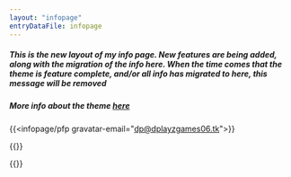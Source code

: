 ```yaml
---
layout: "infopage"
entryDataFile: infopage
---
```

##### This is the new layout of my info page. New features are being added, along with the migration of the info here. When the time comes that the theme is feature complete, and/or all info has migrated to here, this message will be removed
##### More info about the theme [here](https://github.com/dplayz/codenamecore2)
{{<infopage/pfp gravatar-email="dp@dplayzgames06.tk">}}

{{<html>}}
<style>
@font-face {
    font-family: 'Halvar Breitschrift';
    font-weight: normal;
    font-display: swap;
    src: url('https://raw.githubusercontent.com/kuiperdog/nova/main/src/lib/assets/fonts/halvar_breitschrift.woff2') format('woff2');
}
</style>
<script>
// The array of randomized background images
const imgSource = [
    "url(https://pbs.twimg.com/media/GMV1NxIbYAAlXPv?format=jpg&name=large)", 
    "url(https://pbs.twimg.com/media/GPtp6toWQAANmgB?format=jpg&name=large)", 
    "url(https://pbs.twimg.com/media/GPpW8u7WMAIV1jp?format=jpg&name=large)",
    "url(https://pbs.twimg.com/media/GPiTOvvawAEiEdM?format=jpg&name=large)",
    "url(https://pbs.twimg.com/media/GOWFD-TbAAIuxtN?format=jpg&name=large)"
]
if (urlParamValues.fromWavHaus == "true") {
    console.log("Hello there from dp.wav.haus!");

    // Manage font delegation
    document.body.style.fontFamily = "Halvar Breitschrift";

    // Randomize the background
    const random = Math.floor(Math.random() * imgSource.length);
    console.log(random, imgSource[random]);
    document.body.style.background = imgSource[random]; 
    document.body.style.backgroundColor = "#000";
    document.body.style.backgroundSize = "auto 100vh"
    document.body.style.backgroundPosition = "center top"; 
    document.body.style.backgroundRepeat= "repeat-y";
    // Make all content be in parent page, not in iframe
    window.addEventListener('DOMContentLoaded', function() {
        const links = document.querySelectorAll('a');
        links.forEach(link => {
            link.setAttribute('target', '_parent');
        });
    });
}
</script>
{{</html>}}
